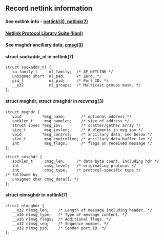Record netlink information
------------------------------------------
#### See netlink info - [netlink(3), netlink(7)][man-page]
[man-page]: https://www.kernel.org/doc/man-pages/

#### [Netlink Protocol Library Suite (libnl)][libnl-web]
[libnl-web]: https://www.infradead.org/~tgr/libnl/

#### See msghdr anciliary data, [cmsg(3)][man-page]

#### struct sockaddr_nl in netlink(7)

	struct sockaddr_nl {
	   sa_family_t     nl_family;  /* AF_NETLINK */
	   unsigned short  nl_pad;     /* Zero. */
	   pid_t           nl_pid;     /* Port ID. */
	   __u32           nl_groups;  /* Multicast groups mask. */
	};

#### struct msghdr, struct cmsghdr in recvmsg(3)

	struct msghdr {
	   void         *msg_name;       /* optional address */
	   socklen_t     msg_namelen;    /* size of address */
	   struct iovec *msg_iov;        /* scatter/gather array */
	   size_t        msg_iovlen;     /* # elements in msg_iov */
	   void         *msg_control;    /* ancillary data, see below */
	   size_t        msg_controllen; /* ancillary data buffer len */
	   int           msg_flags;      /* flags on received message */
	};

	struct cmsghdr {
	   socklen_t     cmsg_len;     /* data byte count, including hdr */
	   int           cmsg_level;   /* originating protocol */
	   int           cmsg_type;    /* protocol-specific type */
	/* followed by
	   unsigned char cmsg_data[]; */
	};

#### struct nlmsghdr in netlink(7)

	struct nlmsghdr {
	   __u32 nlmsg_len;    /* Length of message including header. */
	   __u16 nlmsg_type;   /* Type of message content. */
	   __u16 nlmsg_flags;  /* Additional flags. */
	   __u32 nlmsg_seq;    /* Sequence number. */
	   __u32 nlmsg_pid;    /* Sender port ID. */
	};


